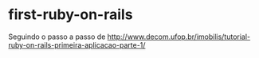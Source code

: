 # first-ruby-on-rails
Seguindo o passo a passo de http://www.decom.ufop.br/imobilis/tutorial-ruby-on-rails-primeira-aplicacao-parte-1/
